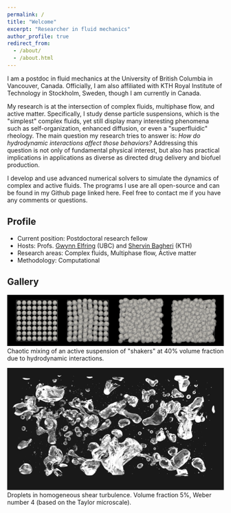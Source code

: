 ```yaml
---
permalink: /
title: "Welcome"
excerpt: "Researcher in fluid mechanics"
author_profile: true
redirect_from:
  - /about/
  - /about.html
---
```


I am a postdoc in fluid mechanics at the University of British Columbia in Vancouver, Canada.
Officially, I am also affiliated with KTH Royal Institute of Technology in Stockholm, Sweden,
though I am currently in Canada.

My research is at the intersection of complex fluids, multiphase flow, and active matter.
Specifically, I study dense particle suspensions, which is the "simplest" complex fluids, 
yet still display many interesting phenomena such as self-organization, enhanced diffusion, or even a "superfluidic" rheology.
The main question my research tries to answer is:
_How do hydrodynamic interactions affect those behaviors?_
Addressing this question is not only of fundamental physical interest,
but also has practical implications in applications as diverse as directed drug delivery and biofuel production.

I develop and use advanced numerical solvers to simulate the dynamics of complex and active fluids.
The programs I use are all open-source and can be found in my Github page linked here.
Feel free to contact me if you have any comments or questions.


## Profile

* Current position: Postdoctoral research fellow
* Hosts: Profs. [Gwynn Elfring](https://soft.mech.ubc.ca/) (UBC) and [Shervin Bagheri](https://www.bagherigroup.com/) (KTH)
* Research areas: Complex fluids, Multiphase flow, Active matter
* Methodology: Computational 


## Gallery

![squirmers](images/phi40-lattice-rand-ori.png "Squirmers")
Chaotic mixing of an active suspension of "shakers" at 40% volume fraction due to hydrodynamic interactions.

![droplets](images/cover_pic.png "Droplets")
Droplets in homogeneous shear turbulence.
Volume fraction 5%, Weber number 4 (based on the Taylor microscale).
